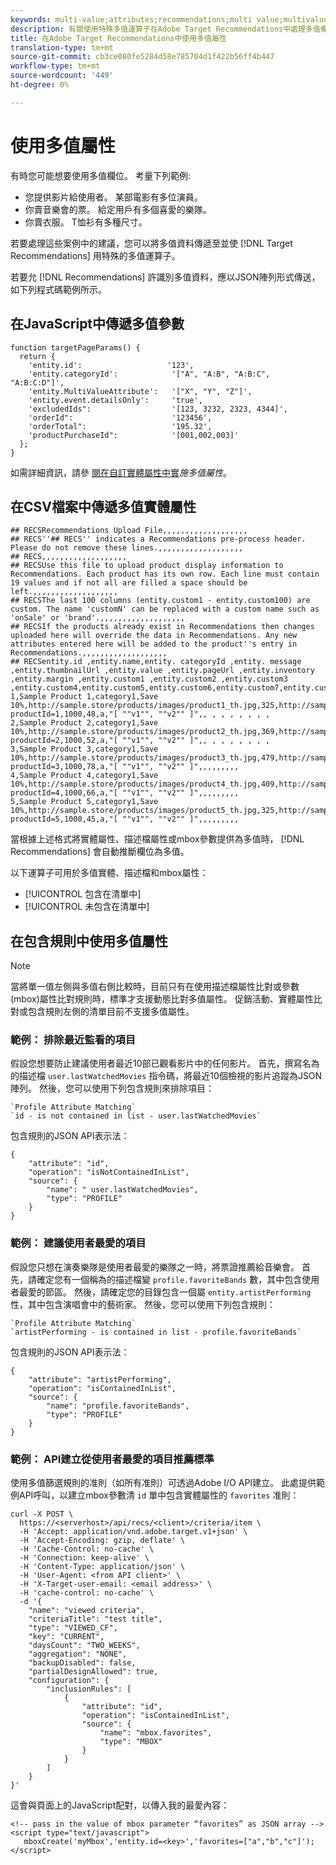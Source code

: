 ```yaml
---
keywords: multi-value;attributes;recommendations;multi value;multivalue;multi-value
description: 有關使用特殊多值運算子在Adobe Target Recommendations中處理多值欄位的資訊。
title: 在Adobe Target Recommendations中使用多值屬性
translation-type: tm+mt
source-git-commit: cb3ce080fe5284d58e785704d1f422b56ff4b447
workflow-type: tm+mt
source-wordcount: '449'
ht-degree: 0%

---
```



# 使用多值屬性

有時您可能想要使用多值欄位。 考量下列範例:

* 您提供影片給使用者。 某部電影有多位演員。
* 你賣音樂會的票。 給定用戶有多個喜愛的樂隊。
* 你賣衣服。 T恤衫有多種尺寸。

若要處理這些案例中的建議，您可以將多值資料傳遞至並使 [!DNL Target Recommendations] 用特殊的多值運算子。

若要允 [!DNL Recommendations] 許識別多值資料，應以JSON陣列形式傳送，如下列程式碼範例所示。

## 在JavaScript中傳遞多值參數

```
function targetPageParams() { 
  return { 
    'entity.id':                   '123', 
    'entity.categoryId':            '["A", "A:B", "A:B:C", "A:B:C:D"]',        
    'entity.MultiValueAttribute':   '["X", "Y", "Z"]', 
    'entity.event.detailsOnly':     'true', 
    'excludedIds":                  '[123, 3232, 2323, 4344]', 
    'orderId":                      '123456', 
    'orderTotal":                   '195.32', 
    'productPurchaseId":            '[001,002,003]' 
  }; 
}
```

如需詳細資訊，請參 [閱在自訂實體屬性中實](/help/c-recommendations/c-products/custom-entity-attributes.md#section_80FEFE49E8AF415D99B739AA3CBA2A14)*施多值屬性*。

## 在CSV檔案中傳遞多值實體屬性

```
## RECSRecommendations Upload File,,,,,,,,,,,,,,,,,,,
## RECS''## RECS'' indicates a Recommendations pre-process header. Please do not remove these lines.,,,,,,,,,,,,,,,,,,,
## RECS,,,,,,,,,,,,,,,,,,,
## RECSUse this file to upload product display information to Recommendations. Each product has its own row. Each line must contain 19 values and if not all are filled a space should be left.,,,,,,,,,,,,,,,,,,,
## RECSThe last 100 columns (entity.custom1 - entity.custom100) are custom. The name 'customN' can be replaced with a custom name such as 'onSale' or 'brand'.,,,,,,,,,,,,,,,,,,,
## RECSIf the products already exist in Recommendations then changes uploaded here will override the data in Recommendations. Any new attributes entered here will be added to the product''s entry in Recommendations.,,,,,,,,,,,,,,,,,,,
## RECSentity.id ,entity.name,entity. categoryId ,entity. message ,entity.thumbnailUrl ,entity.value ,entity.pageUrl ,entity.inventory ,entity.margin ,entity.custom1 ,entity.custom2 ,entity.custom3 ,entity.custom4,entity.custom5,entity.custom6,entity.custom7,entity.custom8,entity.custom9,entity.custom10,
1,Sample Product 1,category1,Save 10%,http://sample.store/products/images/product1_th.jpg,325,http://sample.store/products/product_detail.jsp?productId=1,1000,48,a,"[ ""v1"", ""v2"" ]",, , , , , , , ,
2,Sample Product 2,category1,Save 10%,http://sample.store/products/images/product2_th.jpg,369,http://sample.store/products/product_detail.jsp?productId=2,1000,52,a,"[ ""v1"", ""v2"" ]",, , , , , , , ,
3,Sample Product 3,category1,Save 10%,http://sample.store/products/images/product3_th.jpg,479,http://sample.store/products/product_detail.jsp?productId=3,1000,78,a,"[ ""v1"", ""v2"" ]",,,,,,,,,
4,Sample Product 4,category1,Save 10%,http://sample.store/products/images/product4_th.jpg,409,http://sample.store/products/product_detail.jsp?productId=4,1000,66,a,"[ ""v1"", ""v2"" ]",,,,,,,,,
5,Sample Product 5,category1,Save 10%,http://sample.store/products/images/product5_th.jpg,325,http://sample.store/products/product_detail.jsp?productId=5,1000,45,a,"[ ""v1"", ""v2"" ]",,,,,,,,, 
```

當根據上述格式將實體屬性、描述檔屬性或mbox參數提供為多值時， [!DNL Recommendations] 會自動推斷欄位為多值。

以下運算子可用於多值實體、描述檔和mbox屬性：

* [!UICONTROL 包含在清單中]
* [!UICONTROL 未包含在清單中]

## 在包含規則中使用多值屬性

>[!NOTE]
>
>當將單一值左側與多值右側比較時，目前只有在使用描述檔屬性比對或參數(mbox)屬性比對規則時，標準才支援動態比對多值屬性。 促銷活動、實體屬性比對或包含規則左側的清單目前不支援多值屬性。


### 範例： 排除最近監看的項目

假設您想要防止建議使用者最近10部已觀看影片中的任何影片。 首先，撰寫名為的描述檔 `user.lastWatchedMovies` 指令碼，將最近10個檢視的影片追蹤為JSON陣列。 然後，您可以使用下列包含規則來排除項目：

```
`Profile Attribute Matching`
`id - is not contained in list - user.lastWatchedMovies`
```

包含規則的JSON API表示法：

```
{
    "attribute": "id",
    "operation": "isNotContainedInList",
    "source": {
        "name": " user.lastWatchedMovies",
        "type": "PROFILE"
    }
} 
```

### 範例： 建議使用者最愛的項目

假設您只想在演奏樂隊是使用者最愛的樂隊之一時，將票證推薦給音樂會。 首先，請確定您有一個稱為的描述檔變 `profile.favoriteBands` 數，其中包含使用者最愛的節區。 然後，請確定您的目錄包含一個屬 `entity.artistPerforming` 性，其中包含演唱會中的藝術家。 然後，您可以使用下列包含規則：

```
`Profile Attribute Matching`
`artistPerforming - is contained in list - profile.favoriteBands`
```

包含規則的JSON API表示法：

```
{
    "attribute": "artistPerforming",
    "operation": "isContainedInList",
    "source": {
        "name": "profile.favoriteBands",
        "type": "PROFILE"
    }
}
```

### 範例： API建立從使用者最愛的項目推薦標準

使用多值篩選規則的准則（如所有准則）可透過Adobe I/O API建立。 此處提供範例API呼叫，以建立mbox參數清 `id` 單中包含實體屬性的 `favorites` 准則：

```
curl -X POST \
  https://<serverhost>/api/recs/<client>/criteria/item \
  -H 'Accept: application/vnd.adobe.target.v1+json' \
  -H 'Accept-Encoding: gzip, deflate' \
  -H 'Cache-Control: no-cache' \
  -H 'Connection: keep-alive' \
  -H 'Content-Type: application/json' \
  -H 'User-Agent: <from API client>' \
  -H 'X-Target-user-email: <email address>' \
  -H 'cache-control: no-cache' \
  -d '{
    "name": "viewed criteria",
    "criteriaTitle": "test title",
    "type": "VIEWED_CF",
    "key": "CURRENT",
    "daysCount": "TWO_WEEKS",
    "aggregation": "NONE",
    "backupDisabled": false,
    "partialDesignAllowed": true,
    "configuration": {
        "inclusionRules": [
            {
                "attribute": "id",
                "operation": "isContainedInList",
                "source": {
                    "name": "mbox.favorites",
                    "type": "MBOX"
                }
            }
        ]
    }
}'
```

這會與頁面上的JavaScript配對，以傳入我的最愛內容：

```
<!-- pass in the value of mbox parameter “favorites” as JSON array -->
<script type="text/javascript">
   mboxCreate('myMbox','entity.id=<key>','favorites=["a","b","c"]');
</script>
```
